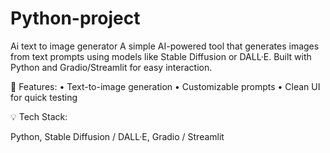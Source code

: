 # Python-project
Ai text to image generator
A simple AI-powered tool that generates images from text prompts using models like Stable Diffusion or DALL·E.
Built with Python and Gradio/Streamlit for easy interaction.

🔧 Features:
	•	Text-to-image generation
	•	Customizable prompts
	•	Clean UI for quick testing

💡 Tech Stack:

Python, Stable Diffusion / DALL·E, Gradio / Streamlit
